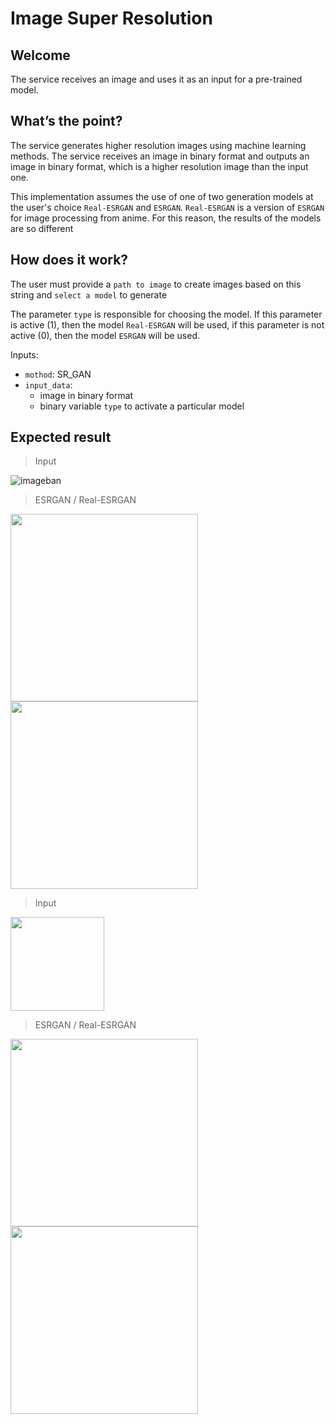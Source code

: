 # Image Super Resolution

## Welcome
The service receives an image and uses it as an input for a pre-trained model.

## What’s the point?
The service generates higher resolution images using machine learning methods. The service receives an image in binary format and outputs an image in binary format, which is a higher resolution image than the input one.

This implementation assumes the use of one of two generation models at the user's choice `Real-ESRGAN` and `ESRGAN`. `Real-ESRGAN` is a version of `ESRGAN` for image processing from anime. For this reason, the results of the models are so different

## How does it work?

The user must provide a `path to image` to create images based on this string and `select a model` to generate

The parameter `type` is responsible for choosing the model. If this parameter is active (1), then the model `Real-ESRGAN` will be used, if this parameter is not active (0), then the model `ESRGAN` will be used.

Inputs:

* `mothod`: SR_GAN
* `input_data`: 
  * image in binary format
  * binary variable `type` to activate a particular model

## Expected result

> Input

![imageban](https://i1.imageban.ru/out/2022/09/23/43ee31df2e595bb44b8d7b317638c885.jpg)

> ESRGAN / Real-ESRGAN

<img src="https://i4.imageban.ru/out/2022/09/27/1a143b359dd38eeded52baded9f19e28.png" width="300" />  <img src="https://i6.imageban.ru/out/2022/09/27/081b3bffe874572450e9947183ff8dfa.png" width="300" />  

> Input

<img src="https://i5.imageban.ru/out/2022/09/23/8dd872da33d3d4343e93e6bbb3cdcf11.jpg" width="150" />

> ESRGAN / Real-ESRGAN

<img src="https://i6.imageban.ru/out/2022/09/27/6d7dd669fed935dd8d87d747a00e07e9.png" width="300" />  <img src="https://i7.imageban.ru/out/2022/09/27/0448b68052615e29554cea6bd8872feb.png" width="300" />  


